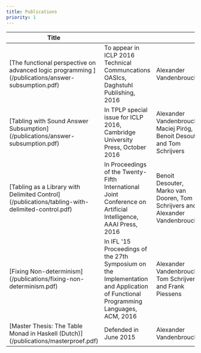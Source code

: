 ```yaml
---
title: Publications
priority: 1
---
```

<div class="panel panel-default">
<table class="table table-striped">
<th>Title</th>
<th class="publications-header"><i class="fa fa-calendar"></i></th>
<th class="publications-header"><i class="fa fa-users"></i></th>
<th class="publications-header hidden-xs">
<i class="fa fa-file-code-o"></i>
</th>
<tbody>


<tr>
<td>[The functional perspective on advanced logic programming
](/publications/answer-subsumption.pdf)</td>
<td>To appear in ICLP 2016 Technical Communcations<br />OASIcs, Daghstuhl Publishing, 2016</td>
<td>Alexander Vandenbroucke</td>
<td class="hidden-xs">
</td>
</tr>

<tr>
<td>[Tabling with Sound Answer Subsumption](/publications/answer-subsumption.pdf)</td>
<td>In TPLP special issue for ICLP 2016,<br />Cambridge University Press, October 2016</td>
<td>Alexander Vandenbroucke, Maciej Piro&#769;g, Benoit Desouter and Tom Schrijvers</td>
<td class="hidden-xs">
</td>
</tr>

<tr>
<td>[Tabling as a Library with Delimited Control](/publications/tabling-with-delimited-control.pdf)</td>
<td>In Proceedings of the Twenty-Fifth International Joint Conference on Artificial Intelligence, AAAI Press, 2016</td>
<td>Benoit Desouter, Marko van Dooren, Tom Schrijvers and Alexander Vandenbroucke</td>
<td class="hidden-xs">
[Source](http://users.ugent.be/~bdsouter/tabling/)
</td>
</tr>

<tr>
<td>[Fixing Non-determinism](/publications/fixing-non-determinism.pdf)</td>
<td>In IFL '15 Proceedings of the 27th Symposium on the Implementation and Application of Functional Programming Languages,<br />ACM, 2016</td>
<td>Alexander Vandenbroucke, Tom Schrijvers and Frank Piessens</td> 
<td class="hidden-xs">
[Source](http://bitbucket.org/AlexanderV/thesis)
</td>
</tr>

<tr>
<td>[Master Thesis: The Table Monad in Haskell (Dutch)](/publications/masterproef.pdf)</td>
<td>Defended in June 2015</td>
<td>Alexander Vandenbroucke</td>
<td class="hidden-xs">
[Source](http://bitbucket.org/AlexanderV/thesis)
</td>
</tr>

</tbody>
</table>
</div>
